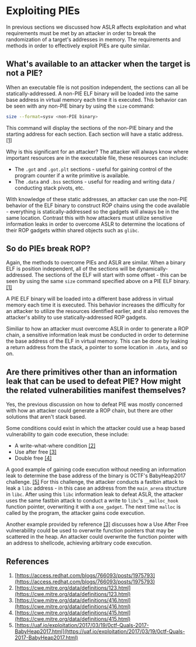 # Exploiting PIEs

In previous sections we discussed how ASLR affects exploitation and what
requirements must be met by an attacker in order to break the randomization of
a target's addresses in memory. The requirements and methods in order to
effectively exploit PIEs are quite similar.

## What's available to an attacker when the target is not a PIE?

When an executable file is not position independent, the sections can all be
statically-addressed. A non-PIE ELF binary will be loaded into the same base
address in virtual memory each time it is executed. This behavior can be seen
with any non-PIE binary by using the `size` command:

```bash
size --format=sysv <non-PIE binary>
```

This command will display the sections of the non-PIE binary and the starting
address for each section. Each section will have a static address.
[[1]](#references)

Why is this significant for an attacker? The attacker will always know where
important resources are in the executable file, these resources can include:

* The `.got` and `.got.plt` sections - useful for gaining control of the
program counter if a write primitive is available.
* The `.data` and `.bss` sections - useful for reading and writing data / 
conducting stack pivots, etc.

With knowledge of these static addresses, an attacker can use the non-PIE
behavior of the ELF binary to construct ROP chains using the code available -
everything is statically-addressed so the gadgets will always be in the same
location. Contrast this with how attackers must utilize sensitive information
leaks in order to overcome ASLR to determine the locations of their ROP gadgets
within shared objects such as `glibc`.

## So do PIEs break ROP?

Again, the methods to overcome PIEs and ASLR are similar. When a binary ELF is
position independent, all of the sections will be dynamically-addressed. The
sections of the ELF will start with some offset - this can be seen by using
the same `size` command specified above on a PIE ELF binary. [[1]](#references)

A PIE ELF binary will be loaded into a different base address in virtual memory
each time it is executed. This behavior increases the difficulty for an
attacker to utilize the resources identified earlier, and it also removes the
attacker's ability to use statically-addressed ROP gadgets.

Similiar to how an attacker must overcome ASLR in order to generate a ROP
chain, a sensitive information leak must be conducted in order to determine the
base address of the ELF in virtual memory. This can be done by leaking a return
address from the stack, a pointer to some location in `.data`, and so on.

## Are there primitives other than an information leak that can be used to defeat PIE? How might the related vulnerabilities manifest themselves?

Yes, the previous discussion on how to defeat PIE was mostly concerned with how
an attacker could generate a ROP chain, but there are other solutions that
aren't stack based.

Some conditions could exist in which the attacker could use a heap based
vulnerability to gain code execution, these include:

* A write-what-where condition [[2]](#references)
* Use after free [[3]](#references)
* Double free [[4]](#references)

A good example of gaining code execution without needing an information leak
to determine the base address of the binary is 0CTF's BabyHeap2017 challenge.
[[5]](#references) For this challenge, the attacker conducts a fastbin attack
to leak a `libc` address - in this case an address from the `main_arena`
structure in `libc`. After using this `libc` information leak to defeat ASLR,
the attacker uses the same fastbin attack to conduct a write to `libc`'s
`__malloc_hook` function pointer, overwriting it with a `one_gadget`. The next
time `malloc` is called by the program, the attacker gains code execution.

Another example provided by reference [[3]](#references) discusses how a
Use After Free vulnerability could be used to overwrite function pointers that
may be scattered in the heap. An attacker could overwrite the function pointer
with an address to shellcode, achieving arbitrary code execution.

## References

1. [https://access.redhat.com/blogs/766093/posts/1975793](https://access.redhat.com/blogs/766093/posts/1975793)
2. [https://cwe.mitre.org/data/definitions/123.html](https://cwe.mitre.org/data/definitions/123.html)
3. [https://cwe.mitre.org/data/definitions/416.html](https://cwe.mitre.org/data/definitions/416.html)
4. [https://cwe.mitre.org/data/definitions/415.html](https://cwe.mitre.org/data/definitions/415.html)
5. [https://uaf.io/exploitation/2017/03/19/0ctf-Quals-2017-BabyHeap2017.html](https://uaf.io/exploitation/2017/03/19/0ctf-Quals-2017-BabyHeap2017.html)
